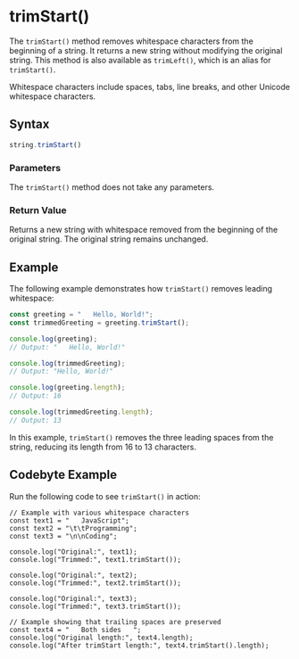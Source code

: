 # trimStart()

The `trimStart()` method removes whitespace characters from the beginning of a string. It returns a new string without modifying the original string. This method is also available as `trimLeft()`, which is an alias for `trimStart()`.

Whitespace characters include spaces, tabs, line breaks, and other Unicode whitespace characters.

## Syntax

```javascript
string.trimStart()
```

### Parameters

The `trimStart()` method does not take any parameters.

### Return Value

Returns a new string with whitespace removed from the beginning of the original string. The original string remains unchanged.

## Example

The following example demonstrates how `trimStart()` removes leading whitespace:

```javascript
const greeting = "   Hello, World!";
const trimmedGreeting = greeting.trimStart();

console.log(greeting);
// Output: "   Hello, World!"

console.log(trimmedGreeting);
// Output: "Hello, World!"

console.log(greeting.length);
// Output: 16

console.log(trimmedGreeting.length);
// Output: 13
```

In this example, `trimStart()` removes the three leading spaces from the string, reducing its length from 16 to 13 characters.

## Codebyte Example

Run the following code to see `trimStart()` in action:

```codebyte/javascript
// Example with various whitespace characters
const text1 = "   JavaScript";
const text2 = "\t\tProgramming";
const text3 = "\n\nCoding";

console.log("Original:", text1);
console.log("Trimmed:", text1.trimStart());

console.log("Original:", text2);
console.log("Trimmed:", text2.trimStart());

console.log("Original:", text3);
console.log("Trimmed:", text3.trimStart());

// Example showing that trailing spaces are preserved
const text4 = "   Both sides   ";
console.log("Original length:", text4.length);
console.log("After trimStart length:", text4.trimStart().length);
```